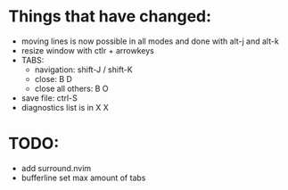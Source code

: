 # Things that have changed:
- moving lines is now possible in all modes and done with alt-j and alt-k
- resize window with ctlr + arrowkeys
- TABS: 
  - navigation: shift-J / shift-K
  - close: <leader> B D
  - close all others: <leader> B O
- save file: ctrl-S
- diagnostics list is in <leader> X X


# TODO:
- add surround.nvim
- bufferline set max amount of tabs
